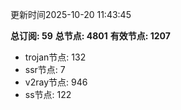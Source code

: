 更新时间2025-10-20 11:43:45

**总订阅: 59**
**总节点: 4801**
**有效节点: 1207**
- trojan节点: 132
- ssr节点: 7
- v2ray节点: 946
- ss节点: 122
